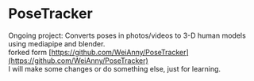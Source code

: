# PoseTracker
Ongoing project: Converts poses in photos/videos to 3-D human models using mediapipe and blender.  
forked form [https://github.com/WeiAnny/PoseTracker](https://github.com/WeiAnny/PoseTracker)  
I will make some changes or do something else, just for learning.
